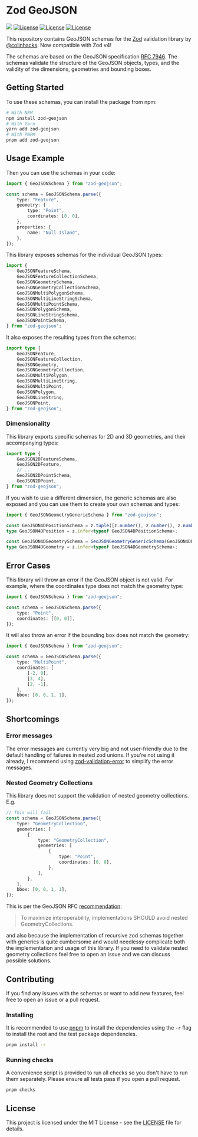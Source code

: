 # Zod GeoJSON

<a href="https://github.com/reilem/zod-geojson/actions/workflows/checks.yaml"><img src="https://github.com/reilem/zod-geojson/actions/workflows/checks.yaml/badge.svg?branch=main"/></a>
<a href="https://www.npmjs.com/package/zod-geojson"><img src="https://img.shields.io/npm/dm/zod-geojson" alt="License"/></a>
<a href="https://github.com/reilem/zod-geojson/blob/main/LICENSE"><img src="https://img.shields.io/npm/l/zod-geojson" alt="License"/></a>
<a href="https://github.com/reilem/zod-geojson"><img src="https://img.shields.io/github/stars/reilem/zod-geojson" alt="License"/></a>

This repository contains GeoJSON schemas for the [Zod](https://github.com/colinhacks/zod) validation library by [@colinhacks](https://x.com/colinhacks). Now compatible with Zod v4!

The schemas are based on the GeoJSON specification [RFC 7946](https://datatracker.ietf.org/doc/html/rfc7946). The
schemas validate the structure of the GeoJSON objects, types, and the validity of the dimensions, geometries and
bounding boxes.

## Getting Started

To use these schemas, you can install the package from npm:

```bash
# With NPM
npm install zod-geojson
# With Yarn
yarn add zod-geojson
# With PNPM
pnpm add zod-geojson
```

## Usage Example

Then you can use the schemas in your code:

```typescript
import { GeoJSONSchema } from "zod-geojson";

const schema = GeoJSONSchema.parse({
    type: "Feature",
    geometry: {
        type: "Point",
        coordinates: [0, 0],
    },
    properties: {
        name: "Null Island",
    },
});
```

This library exposes schemas for the individual GeoJSON types:

```typescript
import {
    GeoJSONFeatureSchema,
    GeoJSONFeatureCollectionSchema,
    GeoJSONGeometrySchema,
    GeoJSONGeometryCollectionSchema,
    GeoJSONMultiPolygonSchema,
    GeoJSONMultiLineStringSchema,
    GeoJSONMultiPointSchema,
    GeoJSONPolygonSchema,
    GeoJSONLineStringSchema,
    GeoJSONPointSchema,
} from "zod-geojson";
```

It also exposes the resulting types from the schemas:

```typescript
import type {
    GeoJSONFeature,
    GeoJSONFeatureCollection,
    GeoJSONGeometry,
    GeoJSONGeometryCollection,
    GeoJSONMultiPolygon,
    GeoJSONMultiLineString,
    GeoJSONMultiPoint,
    GeoJSONPolygon,
    GeoJSONLineString,
    GeoJSONPoint,
} from "zod-geojson";
```

### Dimensionality

This library exports specific schemas for 2D and 3D geometries, and their accompanying types:

```typescript
import type {
    GeoJSON2DFeatureSchema,
    GeoJSON2DFeature,
    // ...
    GeoJSON2DPointSchema,
    GeoJSON2DPoint,
} from "zod-geojson";
```

If you wish to use a different dimension, the generic schemas are also exposed and you can
use them to create your own schemas and types:

```typescript
import { GeoJSONGeometryGenericSchema } from "zod-geojson";

const GeoJSON4DPositionSchema = z.tuple([z.number(), z.number(), z.number(), z.number()]);
type GeoJSON4DPosition = z.infer<typeof GeoJSON4DPositionSchema>;

const GeoJSON4DGeometrySchema = GeoJSONGeometryGenericSchema(GeoJSON4DPositionSchema);
type GeoJSON4DGeometry = z.infer<typeof GeoJSON4DGeometrySchema>;
```

## Error Cases

This library will throw an error if the GeoJSON object is not valid. For example, where the coordinates type does
not match the geometry type:

```typescript
import { GeoJSONSchema } from "zod-geojson";

const schema = GeoJSONSchema.parse({
    type: "Point",
    coordinates: [[0, 0]],
});
```

It will also throw an error if the bounding box does not match the geometry:

```typescript
import { GeoJSONSchema } from "zod-geojson";

const schema = GeoJSONSchema.parse({
    type: "MultiPoint",
    coordinates: [
        [-2, 0],
        [3, 4],
        [2, -1],
    ],
    bbox: [0, 0, 1, 1],
});
```

## Shortcomings

### Error messages

The error messages are currently very big and not user-friendly due to the default handling of failures in
nested zod unions. If you're not using it already, I recommend using
[zod-validation-error](https://www.npmjs.com/package/zod-validation-error) to simplify the error messages.

### Nested Geometry Collections

This library does not support the validation of nested geometry collections. E.g.

```typescript
// This will fail
const schema = GeoJSONSchema.parse({
    type: "GeometryCollection",
    geometries: [
        {
            type: "GeometryCollection",
            geometries: [
                {
                    type: "Point",
                    coordinates: [0, 0],
                },
            ],
        },
    ],
    bbox: [0, 0, 1, 1],
});
```

This is per the GeoJSON RFC [recommendation](https://datatracker.ietf.org/doc/html/rfc7946#section-3.1.8):

> To maximize interoperability, implementations SHOULD avoid nested GeometryCollections.

and also because the implementation of recursive zod schemas together with generics is quite cumbersome and would
needlessy complicate both the implementation and usage of this library. If you need to validate nested geometry
collections feel free to open an issue and we can discuss possible solutions.

## Contributing

If you find any issues with the schemas or want to add new features, feel free to open an issue or a pull request.

### Installing

It is recommended to use [pnpm](https://pnpm.io/) to install the dependencies using the `-r` flag to install
the root and the test package dependencies.

```bash
pnpm install -r
```

### Running checks

A convenience script is provided to run all checks so you don't have to run them separately. Please ensure all tests pass if you open a pull request.

```bash
pnpm checks
```

## License

This project is licensed under the MIT License - see the [LICENSE](LICENSE) file for details.
